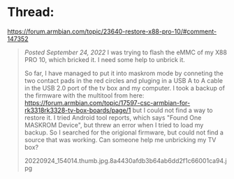 # Thread:
https://forum.armbian.com/topic/23640-restore-x88-pro-10/#comment-147352

>*Posted September 24, 2022*
>I was trying to flash the eMMC of my X88 PRO 10, which bricked it. I need some help to unbrick it.
>
>So far, I have managed to put it into maskrom mode by conneting the two contact pads in the red circles and pluging in a USB A to A cable in the USB 2.0 port of the tv box and my computer.
>I took a backup of the firmware with the multitool from here: https://forum.armbian.com/topic/17597-csc-armbian-for-rk3318rk3328-tv-box-boards/page/1 but I could not find a way to restore it.
>I tried Android tool reports, which says "Found One MASKROM Device", but threw an error when I tried to load my backup.
>So I searched for the origional firmware, but could not find a source that was working.
>Can someone help me unbricking my TV box?
>
>20220924_154014.thumb.jpg.8a4430afdb3b64ab6dd2f1c66001ca94.jpg

